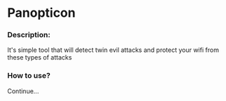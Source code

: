 # Panopticon
### Description:

It's simple tool that will detect twin evil attacks and protect your wifi from these types of attacks

### How to use?
 Continue...